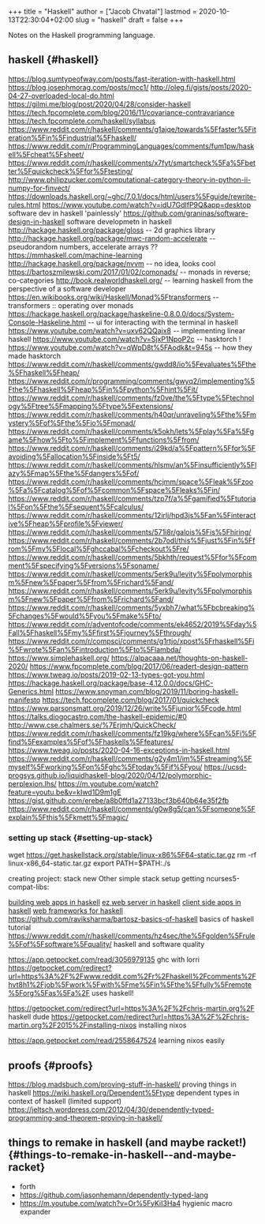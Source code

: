 +++
title = "Haskell"
author = ["Jacob Chvatal"]
lastmod = 2020-10-13T22:30:04+02:00
slug = "haskell"
draft = false
+++

Notes on the Haskell programming language.


## haskell {#haskell}

<https://blog.sumtypeofway.com/posts/fast-iteration-with-haskell.html>
<https://blog.josephmorag.com/posts/mcc1/>
<http://oleg.fi/gists/posts/2020-04-27-overloaded-local-do.html>
<https://gilmi.me/blog/post/2020/04/28/consider-haskell>
<https://tech.fpcomplete.com/blog/2016/11/covariance-contravariance>
<https://tech.fpcomplete.com/haskell/syllabus>
<https://www.reddit.com/r/haskell/comments/g1ajqe/towards%5Ffaster%5Fiteration%5Fin%5Findustrial%5Fhaskell/>
<https://www.reddit.com/r/ProgrammingLanguages/comments/fum1pw/haskell%5Fcheat%5Fsheet/>
<https://www.reddit.com/r/haskell/comments/x7fyt/smartcheck%5Fa%5Fbetter%5Fquickcheck%5Ffor%5Ftesting/>
<http://www.philipzucker.com/computational-category-theory-in-python-ii-numpy-for-finvect/>
<https://downloads.haskell.org/~ghc/7.0.1/docs/html/users%5Fguide/rewrite-rules.html>
<https://www.youtube.com/watch?v=idU7GdlfP9Q&app=desktop> software dev in
haskell 'painlessly'
<https://github.com/graninas/software-design-in-haskell> software developmetn
in haskell
<http://hackage.haskell.org/package/gloss> -- 2d graphics library
<http://hackage.haskell.org/package/mwc-random-accelerate> -- pseudorandom
numbers, accelerate arrays ??
<https://mmhaskell.com/machine-learning>
<http://hackage.haskell.org/package/nvvm> -- no idea, looks cool
<https://bartoszmilewski.com/2017/01/02/comonads/> -- monads in reverse;
co-categories
<http://book.realworldhaskell.org/> -- learning haskell from the perspective of a
software developer
<https://en.wikibooks.org/wiki/Haskell/Monad%5Ftransformers> -- transformers ::
operating over monads
<https://hackage.haskell.org/package/haskeline-0.8.0.0/docs/System-Console-Haskeline.html>
-- ui for interacting with the terminal in haskell
<https://www.youtube.com/watch?v=uxv62QQajx8> -- implementing linear haskell
<https://www.youtube.com/watch?v=SjxP1NpoP2c> -- hasktorch !
<https://www.youtube.com/watch?v=qWpD8t%5FAodk&t=945s> -- how they made hasktorch
<https://www.reddit.com/r/haskell/comments/gwdd8/io%5Fevaluates%5Fthe%5Fhaskell%5Fheap/>
<https://www.reddit.com/r/programming/comments/gwyq2/implementing%5Fthe%5Fhaskell%5Fheap%5Fin%5Fpython%5Fhint%5Fit/>
<https://www.reddit.com/r/haskell/comments/fz0ve/the%5Ftype%5Ftechnology%5Ftree%5Fmapping%5Ftype%5Fextensions/>
<https://www.reddit.com/r/haskell/comments/h40qr/unraveling%5Fthe%5Fmystery%5Fof%5Fthe%5Fio%5Fmonad/>
<https://www.reddit.com/r/haskell/comments/k5okh/lets%5Fplay%5Fa%5Fgame%5Fhow%5Fto%5Fimplement%5Ffunctions%5Ffrom/>
<https://www.reddit.com/r/haskell/comments/i29kd/a%5Fpattern%5Ffor%5Favoiding%5Fallocation%5Finside%5Ft5/>
<https://www.reddit.com/r/haskell/comments/hlsmv/an%5Finsufficiently%5Flazy%5Fmap%5Fthe%5Fdangers%5Fof/>
<https://www.reddit.com/r/haskell/comments/hcjmm/space%5Fleak%5Fzoo%5Fa%5Fcatalog%5Fof%5Fcommon%5Fspace%5Fleaks%5Fin/>
<https://www.reddit.com/r/haskell/comments/tzp7f/a%5Fgamified%5Ftutorial%5Fon%5Fthe%5Fsequent%5Fcalculus/>
<https://www.reddit.com/r/haskell/comments/12irlj/hpd3js%5Fan%5Finteractive%5Fheap%5Fprofile%5Fviewer/>
<https://www.reddit.com/r/haskell/comments/571i8r/galois%5Fis%5Fhiring/>
<https://www.reddit.com/r/haskell/comments/2b7odl/this%5Fjust%5Fin%5Ffrom%5Fmy%5Flocal%5Fghccabal%5Fcheckout%5Fre/>
<https://www.reddit.com/r/haskell/comments/5bkhth/request%5Ffor%5Fcomment%5Fspecifying%5Fversions%5Fsoname/>
<https://www.reddit.com/r/haskell/comments/5erk9u/levity%5Fpolymorphism%5Fnew%5Fpaper%5Ffrom%5Frichard%5Fand/>
<https://www.reddit.com/r/haskell/comments/5erk9u/levity%5Fpolymorphism%5Fnew%5Fpaper%5Ffrom%5Frichard%5Fand/>
<https://www.reddit.com/r/haskell/comments/5yxbh7/what%5Fbcbreaking%5Fchanges%5Fwould%5Fyou%5Fmake%5Fto/>
<https://www.reddit.com/r/adventofcode/comments/ek4652/2019%5Fday%5Fall%5Fhaskell%5Fmy%5Ffirst%5Fjourney%5Fthrough/>
<https://www.reddit.com/r/compsci/comments/g1rtjo/xpost%5Frhaskell%5Fi%5Fwrote%5Fan%5Fintroduction%5Fto%5Flambda/>
<https://www.simplehaskell.org/>
<https://alpacaaa.net/thoughts-on-haskell-2020/>
<https://www.fpcomplete.com/blog/2017/06/readert-design-pattern>
<https://www.tweag.io/posts/2019-02-13-types-got-you.html>
<https://hackage.haskell.org/package/base-4.12.0.0/docs/GHC-Generics.html>
<https://www.snoyman.com/blog/2019/11/boring-haskell-manifesto>
<https://tech.fpcomplete.com/blog/2017/01/quickcheck>
<https://www.parsonsmatt.org/2019/12/26/write%5Fjunior%5Fcode.html>
<https://talks.diogocastro.com/the-haskell-epidemic/#0>
<http://www.cse.chalmers.se/%7Erjmh/QuickCheck/>
<https://www.reddit.com/r/haskell/comments/fz19kg/where%5Fcan%5Fi%5Ffind%5Fexamples%5Fof%5Fhaskells%5Ffeatures/>
<https://www.tweag.io/posts/2020-04-16-exceptions-in-haskell.html>
<https://www.reddit.com/r/haskell/comments/g2y4m1/im%5Fstreaming%5Fmyself%5Fworking%5Fon%5Fghc%5Ftoday%5Fif%5Fyou/>
<https://ucsd-progsys.github.io/liquidhaskell-blog/2020/04/12/polymorphic-perplexion.lhs/>
<https://m.youtube.com/watch?feature=youtu.be&v=kIwd1D9m1gE>
<https://gist.github.com/erebe/a8b0ffd1a27133bcf3b640b64e35f2fb>
<https://www.reddit.com/r/haskell/comments/g0w8g5/can%5Fsomeone%5Fexplain%5Fthis%5Fkmett%5Fmagic/>


### setting up stack {#setting-up-stack}

wget <https://get.haskellstack.org/stable/linux-x86%5F64-static.tar.gz>
rm -rf linux-x86\_64-static.tar.gz
export PATH=$PATH:./s

creating project:
stack new Other simple
stack setup
getting ncurses5-compat-libs:

[building web apps in haskell](https://medium.com/@saurabhnanda/why-building-web-apps-in-haskell-is-harder-than-it-ought-to-be-c9b13de0be4f)
[ez web server in haskell](https://stackoverflow.com/questions/22620294/minimal-warp-webserver-example)
[client side apps in haskell](https://www.airpair.com/haskell-tutorial/intro-to-haskell-web-apps)
[web frameworks for haskell](https://wiki.haskell.org/Web/Frameworks)
<https://github.com/raviksharma/bartosz-basics-of-haskell> basics of haskell tutorial
<https://www.reddit.com/r/haskell/comments/hz4sec/the%5Fgolden%5Frule%5Fof%5Fsoftware%5Fquality/> haskell and software quality

<https://app.getpocket.com/read/3056979135> ghc with lorri
<https://getpocket.com/redirect?url=https%3A%2F%2Fwww.reddit.com%2Fr%2Fhaskell%2Fcomments%2Fhvt8h1%2Fjob%5Fwork%5Fwith%5Fme%5Fin%5Fthe%5Ffully%5Fremote%5Forg%5Fas%5Fa%2F> uses haskell!

<https://getpocket.com/redirect?url=https%3A%2F%2Fchris-martin.org%2F> haskell dude
<https://getpocket.com/redirect?url=https%3A%2F%2Fchris-martin.org%2F2015%2Finstalling-nixos> installing nixos

<https://app.getpocket.com/read/2558647524> learning nixos easily


## proofs {#proofs}

<https://blog.madsbuch.com/proving-stuff-in-haskell/> proving things in haskell
<https://wiki.haskell.org/Dependent%5Ftype> dependent types in context of haskell (limited support)
<https://jeltsch.wordpress.com/2012/04/30/dependently-typed-programming-and-theorem-proving-in-haskell/>


## things to remake in haskell (and maybe racket!) {#things-to-remake-in-haskell--and-maybe-racket}

-   forth
-   <https://github.com/jasonhemann/dependently-typed-lang>
-   <https://m.youtube.com/watch?v=Or%5FyKiI3Ha4> hygienic macro expander
